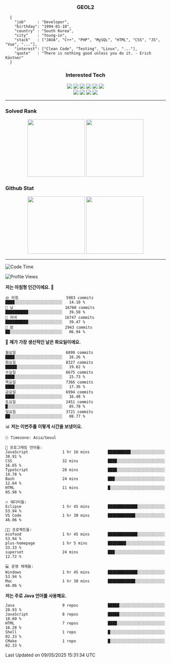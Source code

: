 <div align="center">

  ### GEOL2
</div>

```
  {
    "job"     : "Developer",
    "birthday": "1994-01-18",
    "country" : "South Korea",
    "city"    : "Young-in",
    "stack"   : ["JAVA", "C++", "PHP", "MySQL", "HTML", "CSS", "JS", "Vue", "..."],
    "interest": ["Clean Code", "Testing", "Linux", "..."], 
    "quote"   : "There is nothing good unless you do it. - Erich Kästner"
  }
  ```
  
<div align="center">
  
  ### Interested Tech
  
  <img src="https://img.shields.io/badge/Laravel-F05340?style=flat-square&logo=Laravel&logoColor=white">
  <img src="https://img.shields.io/badge/SpringBoot-6DB33F?style=flat-square&logo=SpringBoot&logoColor=white">
  <img src="https://img.shields.io/badge/-NestJs-ea2845?style=flat-square&logo=nestjs&logoColor=white">
  <img src="https://img.shields.io/badge/Express-000000?style=flat-square&logo=Express&logoColor=white">
  <img src="https://img.shields.io/badge/Three.js-000000?style=flat-square&logo=Three.js&logoColor=white">
  <img src="https://img.shields.io/badge/OpenAI-%23412991?style=flat-square&logo=openai&logoColor=white">
  <br>
  <img src="https://img.shields.io/badge/Java-ED8B00?style=flat-square&logo=openjdk&logoColor=white">
  <img src="https://img.shields.io/badge/JavaScript-F7DF1E?style=flat-square&logo=JavaScript&logoColor=black">
  <img src="https://img.shields.io/badge/TypeScript-007acc?style=flat-square&logo=TypeScript&logoColor=black">
  <img src="https://img.shields.io/badge/MySQL-4479A1?style=flat-square&logo=mysql&logoColor=white"><br>

</div>

------------

  ### Solved Rank
  
  <div align="center">
    <img height="180em" src="https://mazassumnida.wtf/api/v2/generate_badge?boj=geol2">
    <img height="180em" src="https://leetcard.jacoblin.cool/Geol2?theme=light&font=Gugi&border=0&radius=20">
  </div>
  
  ### Github Stat 
  <div align="center">
    <img height="180em" src="https://github-readme-stats-git-masterrstaa-rickstaa.vercel.app/api?username=geol2&show_icons=true&theme=dark">
    <img height="180em" src="https://github-readme-stats-git-masterrstaa-rickstaa.vercel.app/api/top-langs/?username=geol2&show_icons=true&hide=css,scss,html&layout=compact&theme=dark&count_private=true&langs_count=8">
  </div>
  
------------
<!--START_SECTION:waka-->
![Code Time](http://img.shields.io/badge/Code%20Time-4%2C118%20hrs%2053%20mins-blue)

![Profile Views](http://img.shields.io/badge/Profile%20Views-0-blue)

**저는 아침형 인간이에요. 🐤** 

```text
🌞 아침                     5983 commits        ████░░░░░░░░░░░░░░░░░░░░░   14.10 % 
🌆 낮　                     16760 commits       ██████████░░░░░░░░░░░░░░░   39.50 % 
🌃 저녁                     16747 commits       ██████████░░░░░░░░░░░░░░░   39.47 % 
🌙 밤　                     2943 commits        ██░░░░░░░░░░░░░░░░░░░░░░░   06.94 % 
```
📅 **제가 가장 생산적인 날은 화요일이에요.** 

```text
월요일                      6899 commits        ████░░░░░░░░░░░░░░░░░░░░░   16.26 % 
화요일                      8327 commits        █████░░░░░░░░░░░░░░░░░░░░   19.62 % 
수요일                      6675 commits        ████░░░░░░░░░░░░░░░░░░░░░   15.73 % 
목요일                      7366 commits        ████░░░░░░░░░░░░░░░░░░░░░   17.36 % 
금요일                      6994 commits        ████░░░░░░░░░░░░░░░░░░░░░   16.48 % 
토요일                      2451 commits        █░░░░░░░░░░░░░░░░░░░░░░░░   05.78 % 
일요일                      3721 commits        ██░░░░░░░░░░░░░░░░░░░░░░░   08.77 % 
```


📊 **저는 이번주를 이렇게 시간을 보냈어요.** 

```text
🕑︎ Timezone: Asia/Seoul

💬 프로그래밍 언어들: 
JavaScript               1 hr 16 mins        ██████████░░░░░░░░░░░░░░░   38.91 % 
CSS                      32 mins             ████░░░░░░░░░░░░░░░░░░░░░   16.65 % 
TypeScript               28 mins             ████░░░░░░░░░░░░░░░░░░░░░   14.78 % 
Bash                     24 mins             ███░░░░░░░░░░░░░░░░░░░░░░   12.64 % 
HTML                     11 mins             █░░░░░░░░░░░░░░░░░░░░░░░░   05.98 % 

🔥 에디터들: 
Eclipse                  1 hr 45 mins        █████████████░░░░░░░░░░░░   53.94 % 
VS Code                  1 hr 30 mins        ████████████░░░░░░░░░░░░░   46.06 % 

🐱‍💻 프로젝트들: 
ecofood                  1 hr 45 mins        █████████████░░░░░░░░░░░░   53.94 % 
plus-homepage            1 hr 5 mins         ████████░░░░░░░░░░░░░░░░░   33.33 % 
superset                 24 mins             ███░░░░░░░░░░░░░░░░░░░░░░   12.72 % 

💻 운영 체제들: 
Windows                  1 hr 45 mins        █████████████░░░░░░░░░░░░   53.94 % 
Mac                      1 hr 30 mins        ████████████░░░░░░░░░░░░░   46.06 % 
```

**저는 주로 Java 언어를 사용해요.** 

```text
Java                     9 repos             █████░░░░░░░░░░░░░░░░░░░░   20.93 % 
JavaScript               8 repos             █████░░░░░░░░░░░░░░░░░░░░   18.60 % 
HTML                     7 repos             ████░░░░░░░░░░░░░░░░░░░░░   16.28 % 
Shell                    1 repo              █░░░░░░░░░░░░░░░░░░░░░░░░   02.33 % 
CMake                    1 repo              █░░░░░░░░░░░░░░░░░░░░░░░░   02.33 % 
```




 Last Updated on 09/05/2025 15:31:34 UTC
<!--END_SECTION:waka-->

<div align="center">
  
  <!-- [![Hits](https://hits.seeyoufarm.com/api/count/incr/badge.svg?url=https%3A%2F%2Fgithub.com%2Fgeol2&count_bg=%2379C83D&title_bg=%23555555&icon=myspace.svg&icon_color=%23E7E7E7&title=hits&edge_flat=false)](https://hits.seeyoufarm.com) -->
  
</div>

<!--
**Geol2/Geol2** is a ✨ _special_ ✨ repository because its `README.md` (this file) appears on your GitHub profile.

Here are some ideas to get you started:
- 🔭 I’m currently working on ...
- 🌱 I’m currently learning ...
- 👯 I’m looking to collaborate on ...
- 🤔 I’m looking for help with ...
- 💬 Ask me about ...
- 📫 How to reach me: ...
- 😄 Pronouns: ...
- ⚡ Fun fact: ...
-->
